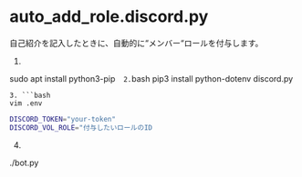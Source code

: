 # auto_add_role.discord.py
自己紹介を記入したときに、自動的に“メンバー“ロールを付与します。

1. ```bash
sudo apt install python3-pip```  
2. ```bash
pip3 install python-dotenv discord.py
```
3. ```bash
vim .env  
```
```bash
DISCORD_TOKEN="your-token"
DISCORD_VOL_ROLE="付与したいロールのID
```

4. ```bash
./bot.py
```
